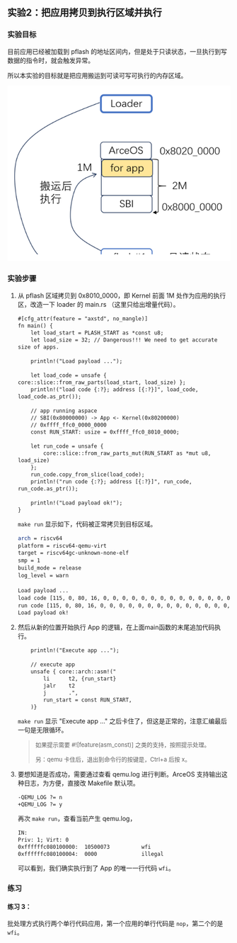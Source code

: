 ## 实验2：把应用拷贝到执行区域并执行



### 实验目标

目前应用已经被加载到 pflash 的地址区间内，但是处于只读状态，一旦执行到写数据的指令时，就会触发异常。

所以本实验的目标就是把应用搬运到可读可写可执行的内存区域。

<div style="text-align:center">
   <img src=".\img\2-2.svg" alt="2-2" style="zoom:100%"/>
</div>




### 实验步骤

1. 从 pflash 区域拷贝到 0x8010_0000，即 Kernel 前面 1M 处作为应用的执行区，改造一下 loader 的 main.rs （这里只给出增量代码）。

   ```rust,ignore
   #[cfg_attr(feature = "axstd", no_mangle)]
   fn main() {
       let load_start = PLASH_START as *const u8;
       let load_size = 32; // Dangerous!!! We need to get accurate size of apps.
   
       println!("Load payload ...");
   
       let load_code = unsafe { core::slice::from_raw_parts(load_start, load_size) };
       println!("load code {:?}; address [{:?}]", load_code, load_code.as_ptr());
   
       // app running aspace
       // SBI(0x80000000) -> App <- Kernel(0x80200000)
       // 0xffff_ffc0_0000_0000
       const RUN_START: usize = 0xffff_ffc0_8010_0000;
   
       let run_code = unsafe {
           core::slice::from_raw_parts_mut(RUN_START as *mut u8, load_size)
       };
       run_code.copy_from_slice(load_code);
       println!("run code {:?}; address [{:?}]", run_code, run_code.as_ptr());
   
       println!("Load payload ok!");
   }
   ```

   `make run` 显示如下，代码被正常拷贝到目标区域。

   ```bash
   arch = riscv64
   platform = riscv64-qemu-virt
   target = riscv64gc-unknown-none-elf
   smp = 1
   build_mode = release
   log_level = warn
   
   Load payload ...
   load code [115, 0, 80, 16, 0, 0, 0, 0, 0, 0, 0, 0, 0, 0, 0, 0, 0, 0, 0, 0, 0, 0, 0, 0, 0, 0, 0, 0, 0, 0, 0, 0]; address [0x22000000]
   run code [115, 0, 80, 16, 0, 0, 0, 0, 0, 0, 0, 0, 0, 0, 0, 0, 0, 0, 0, 0, 0, 0, 0, 0, 0, 0, 0, 0, 0, 0, 0, 0]; address [0xffffffc080100000]
   Load payload ok!
   ```

   

2. 然后从新的位置开始执行 App 的逻辑，在上面main函数的末尾追加代码执行。

   ```rust,ignore
       println!("Execute app ...");
   
       // execute app
       unsafe { core::arch::asm!("
           li      t2, {run_start}
           jalr    t2
           j       .",
           run_start = const RUN_START,
       )}
   ```

   `make run` 显示 "Execute app ..." 之后卡住了，但这是正常的，注意汇编最后一句是无限循环。

   > <font size=2>如果提示需要 #![feature(asm_const)] 之类的支持，按照提示处理。</font>
   >
   > <font size=2>另：qemu 卡住后，退出到命令行的按键是，Ctrl+a 后按 x。</font>

   

3. 要想知道是否成功，需要通过查看 qemu.log 进行判断。ArceOS 支持输出这种日志，为方便，直接改 Makefile 默认项。

   ```make
   -QEMU_LOG ?= n
   +QEMU_LOG ?= y
   ```

   再次 `make run`，查看当前产生 qemu.log，

   ```x86asm
   IN:
   Priv: 1; Virt: 0
   0xffffffc080100000:  10500073          wfi
   0xffffffc080100004:  0000              illegal
   ```

   可以看到，我们确实执行到了 App 的唯一一行代码 `wfi`。

   

### 练习

#### 练习 3：

批处理方式执行两个单行代码应用，第一个应用的单行代码是 `nop`，第二个的是 `wfi`。

